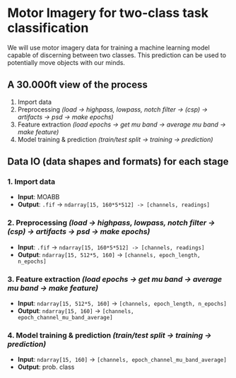 # Motor Imagery for two-class task classification

We will use motor imagery data for training a machine learning model capable of discerning between two classes. This prediction can be used to potentially move objects with our minds.


## A 30.000ft view of the process

1. Import data
2. Preprocessing *(load -> highpass, lowpass, notch filter -> (csp) -> artifacts -> psd -> make epochs)*
3. Feature extraction *(load epochs -> get mu band -> average mu band -> make feature)*
4. Model training & prediction *(train/test split -> training -> prediction)*


## Data IO (data shapes and formats) for each stage

### 1. Import data
 - **Input**: MOABB
 - **Output**: `.fif` -> `ndarray[15, 160*5*512] -> [channels, readings]`

### 2. Preprocessing *(load -> highpass, lowpass, notch filter -> (csp) -> artifacts -> psd -> make epochs)*
 - **Input**: `.fif` -> `ndarray[15, 160*5*512] -> [channels, readings]`
 - **Output**: `ndarray[15, 512*5, 160]` -> `[channels, epoch_length, n_epochs]`

### 3. Feature extraction *(load epochs -> get mu band -> average mu band -> make feature)*
 - **Input**: `ndarray[15, 512*5, 160]` -> `[channels, epoch_length, n_epochs]`
 - **Output**: `ndarray[15, 160]` -> `[channels, epoch_channel_mu_band_average]`

### 4. Model training & prediction *(train/test split -> training -> prediction)*
 - **Input**: `ndarray[15, 160]` -> `[channels, epoch_channel_mu_band_average]`
 - **Output**: prob. class